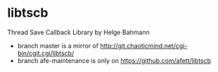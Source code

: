 # libtscb
Thread Save Callback Library by Helge Bahmann

* branch master is a mirror of http://git.chaoticmind.net/cgi-bin/cgit.cgi/libtscb/
* branch afe-maintenance is only on https://github.com/afett/libtscb
